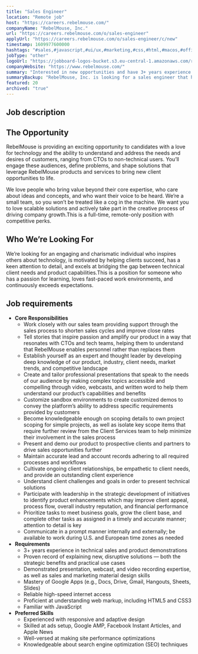 ```yaml
---
title: "Sales Engineer"
location: "Remote job"
host: "https://careers.rebelmouse.com/"
companyName: "RebelMouse, Inc."
url: "https://careers.rebelmouse.com/o/sales-engineer"
applyUrl: "https://careers.rebelmouse.com/o/sales-engineer/c/new"
timestamp: 1609977600000
hashtags: "#sales,#javascript,#ui/ux,#marketing,#css,#html,#macos,#office,#optimization,#finance"
jobType: "other"
logoUrl: "https://jobboard-logos-bucket.s3.eu-central-1.amazonaws.com/rebelmouse-inc-"
companyWebsite: "https://www.rebelmouse.com/"
summary: "Interested in new opportunities and have 3+ years experience in technical sales and product demonstrations? RebelMouse, Inc. has a job opening for a sales engineer."
summaryBackup: "RebelMouse, Inc. is looking for a sales engineer that has experience in: #sales, #javascript, #ui/ux."
featured: 20
archived: "true"
---
```


## Job description

## The Opportunity

RebelMouse is providing an exciting opportunity to candidates with a love for technology and the ability to understand and address the needs and desires of customers, ranging from CTOs to non-technical users. You’ll engage these audiences, define problems, and shape solutions that leverage RebelMouse products and services to bring new client opportunities to life.

We love people who bring value beyond their core expertise, who care about ideas and concepts, and who want their voice to be heard. We’re a small team, so you won’t be treated like a cog in the machine. We want you to love scalable solutions and actively take part in the creative process of driving company growth.This is a full-time, remote-only position with competitive perks.

## Who We’re Looking For

We’re looking for an engaging and charismatic individual who inspires others about technology, is motivated by helping clients succeed, has a keen attention to detail, and excels at bridging the gap between technical client needs and product capabilities.This is a position for someone who has a passion for learning, loves fast-paced work environments, and continuously exceeds expectations.

## Job requirements

*   **Core Responsibilities**
    *   Work closely with our sales team providing support through the sales process to shorten sales cycles and improve close rates
    *   Tell stories that inspire passion and amplify our product in a way that resonates with CTOs and tech teams, helping them to understand that RebelMouse enables personnel rather than replaces them
    *   Establish yourself as an expert and thought leader by developing deep knowledge of our product, industry, client needs, market trends, and competitive landscape
    *   Create and tailor professional presentations that speak to the needs of our audience by making complex topics accessible and compelling through video, webcasts, and written word to help them understand our product’s capabilities and benefits
    *   Customize sandbox environments to create customized demos to convey the platform’s ability to address specific requirements provided by customers
    *   Become knowledgeable enough on scoping details to own project scoping for simple projects, as well as isolate key scope items that require further review from the Client Services team to help minimize their involvement in the sales process
    *   Present and demo our product to prospective clients and partners to drive sales opportunities further
    *   Maintain accurate lead and account records adhering to all required processes and workflows
    *   Cultivate ongoing client relationships, be empathetic to client needs, and provide an outstanding client experience
    *   Understand client challenges and goals in order to present technical solutions
    *   Participate with leadership in the strategic development of initiatives to identify product enhancements which may improve client appeal, process flow, overall industry reputation, and financial performance
    *   Prioritize tasks to meet business goals, grow the client base, and complete other tasks as assigned in a timely and accurate manner; attention to detail is key
    *   Communicate in a prompt manner internally and externally; be available to work during U.S. and European time zones as needed
*   **Requirements**
    *   3+ years experience in technical sales and product demonstrations
    *   Proven record of explaining new, disruptive solutions — both the strategic benefits and practical use cases
    *   Demonstrated presentation, webcast, and video recording expertise, as well as sales and marketing material design skills
    *   Mastery of Google Apps (e.g., Docs, Drive, Gmail, Hangouts, Sheets, Slides)
    *   Reliable high-speed internet access
    *   Proficient at understanding web markup, including HTML5 and CSS3
    *   Familiar with JavaScript
*   **Preferred Skills**
    *   Experienced with responsive and adaptive design
    *   Skilled at ads setup, Google AMP, Facebook Instant Articles, and Apple News
    *   Well-versed at making site performance optimizations
    *   Knowledgeable about search engine optimization (SEO) techniques
